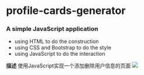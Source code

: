 # profile-cards-generator
### A simple JavaScript application

- using HTML to do the construction
- using CSS and Bootstrap to do the style
- using JavaScript to do the interaction

**描述**
使用JavaScript实现一个添加删除用户信息的页面
![](/Users/qianguoqing/Desktop/app.jpeg)

